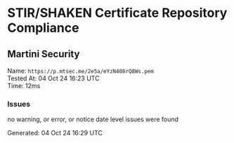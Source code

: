 # STIR/SHAKEN Certificate Repository Compliance

## Martini Security

Name: `https://p.mtsec.me/2e5a/eYzN408rQ8Ws.pem`\
Tested At: 04 Oct 24 16:23 UTC\
Time: 12ms

### Issues

no warning, or error, or notice date level issues were found

Generated: 04 Oct 24 16:29 UTC